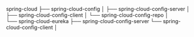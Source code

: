 spring-cloud
├── spring-cloud-config
│   ├── spring-cloud-config-server
│   ├── spring-cloud-config-client
│   └── spring-cloud-config-repo
│   
└── spring-cloud-eureka
    ├── spring-cloud-config-server
    └── spring-cloud-config-client
│
